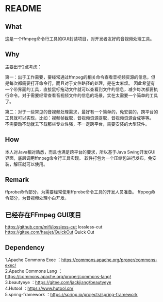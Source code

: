 # README

## What

这是一个ffmpeg命令行工具的GUI封装项目，对开发者友好的音视频处理工具。

## Why

主要出于2点考虑：

第一：出于工作需要，要经常通过ffmpeg的相关命令查看音视频资源的信息，但是每次都需要打开命令行，而且对于文件路径的处理，是在太麻烦。
因此希望有一个带界面的工具，直接鼠标拖动文件就可以查看到文件的信息，减少每次都要执行命令。对于需要经常查看音视频文件的信息的场景，实在太需要一个简单的工具了。

第二：对于一些常见的音视频处理需求，最好有一个简单的，免安装的，跨平台的工具就可以实现，比如：视频帧截取，音视频资源提取，音视频资源合成等等。
不需要动不动就去下载那些专业性强，不一定跨平台，需要安装的大型软件。

## How

本人对Java相对熟悉，而且也满足跨平台的要求，所以基于Java Swing开发GUI界面，底层调用ffmpeg命令行工具实现。
软件打包为一个压缩包进行发布，免安装，解压就可以使用。

## Remark

ffprobe命令部分，为需要经常使用ffprobe命令工具的开发人员准备。
ffppeg命令部分，为音视频处理小白开发。

## 已经存在FFmpeg GUI项目  

https://github.com/mifi/lossless-cut   lossless-cut  
https://gitee.com/haujet/QuickCut    Quick Cut  


## Dependency

1.Apache Commons Exec ：https://commons.apache.org/proper/commons-exec/  
2.Apache Commons Lang ：https://commons.apache.org/proper/commons-lang/  
3.beautyeye           ：https://gitee.com/jackjiang/beautyeye  
4.Hutool              ：https://www.hutool.cn/  
5.spring-framework    ：https://spring.io/projects/spring-framework  

